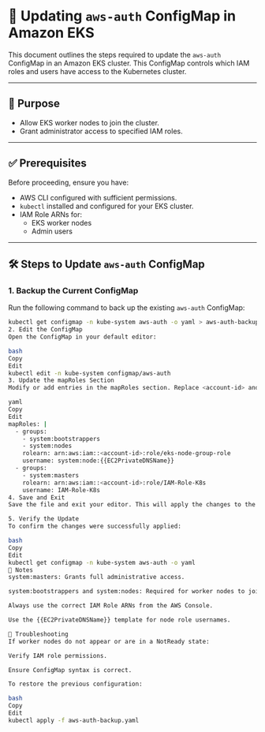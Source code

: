 # 📘 Updating `aws-auth` ConfigMap in Amazon EKS

This document outlines the steps required to update the `aws-auth` ConfigMap in an Amazon EKS cluster. This ConfigMap controls which IAM roles and users have access to the Kubernetes cluster.

---

## 📌 Purpose

- Allow EKS worker nodes to join the cluster.
- Grant administrator access to specified IAM roles.

---

## ✅ Prerequisites

Before proceeding, ensure you have:

- AWS CLI configured with sufficient permissions.
- `kubectl` installed and configured for your EKS cluster.
- IAM Role ARNs for:
  - EKS worker nodes
  - Admin users

---

## 🛠️ Steps to Update `aws-auth` ConfigMap

### 1. Backup the Current ConfigMap

Run the following command to back up the existing `aws-auth` ConfigMap:

```bash
kubectl get configmap -n kube-system aws-auth -o yaml > aws-auth-backup.yaml
2. Edit the ConfigMap
Open the ConfigMap in your default editor:

bash
Copy
Edit
kubectl edit -n kube-system configmap/aws-auth
3. Update the mapRoles Section
Modify or add entries in the mapRoles section. Replace <account-id> and role names with your actual IAM role ARNs:

yaml
Copy
Edit
mapRoles: |
  - groups:
    - system:bootstrappers
    - system:nodes
    rolearn: arn:aws:iam::<account-id>:role/eks-node-group-role
    username: system:node:{{EC2PrivateDNSName}}
  - groups:
    - system:masters
    rolearn: arn:aws:iam::<account-id>:role/IAM-Role-K8s
    username: IAM-Role-K8s
4. Save and Exit
Save the file and exit your editor. This will apply the changes to the cluster.

5. Verify the Update
To confirm the changes were successfully applied:

bash
Copy
Edit
kubectl get configmap -n kube-system aws-auth -o yaml
📝 Notes
system:masters: Grants full administrative access.

system:bootstrappers and system:nodes: Required for worker nodes to join and function properly.

Always use the correct IAM Role ARNs from the AWS Console.

Use the {{EC2PrivateDNSName}} template for node role usernames.

🧰 Troubleshooting
If worker nodes do not appear or are in a NotReady state:

Verify IAM role permissions.

Ensure ConfigMap syntax is correct.

To restore the previous configuration:

bash
Copy
Edit
kubectl apply -f aws-auth-backup.yaml
